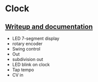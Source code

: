 # Clock

## [Writeup and documentation](https://rabid.audio/projects/synth/clk/)

- LED 7-segment display
- rotary encoder
- Swing control
- Out
- subdivision out
- LED blink on clock
- Tap tempo
- CV in


